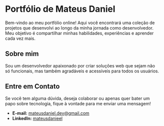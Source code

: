 # Portfólio de Mateus Daniel

Bem-vindo ao meu portfólio online! Aqui você encontrará uma coleção de projetos que desenvolvi ao longo da minha jornada como desenvolvedor. Meu objetivo é compartilhar minhas habilidades, experiências e aprender cada vez mais.

## Sobre mim

Sou um desenvolvedor apaixonado por criar soluções web que sejam não só funcionais, mas também agradáveis e acessíveis para todos os usuários.

## Entre em Contato

Se você tem alguma dúvida, deseja colaborar ou apenas quer bater um papo sobre tecnologia, fique à vontade para me enviar uma mensagem!

- **E-mail:** mateusdaniel.dev@gmail.com
- **LinkedIn:** [mateusdanieel](https://www.linkedin.com/in/mateusdanieel)
